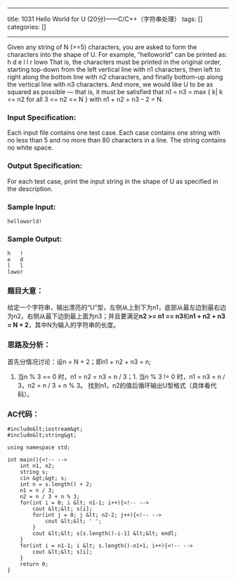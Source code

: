 
--- 
title:  1031 Hello World for U (20分)——C/C++（字符串处理） 
tags: []
categories: [] 

---
Given any string of N (&gt;=5) characters, you are asked to form the characters into the shape of U. For example, “helloworld” can be printed as: h d e l l r lowo That is, the characters must be printed in the original order, starting top-down from the left vertical line with n1 characters, then left to right along the bottom line with n2 characters, and finally bottom-up along the vertical line with n3 characters. And more, we would like U to be as squared as possible — that is, it must be satisfied that n1 = n3 = max { k| k &lt;= n2 for all 3 &lt;= n2 &lt;= N } with n1 + n2 + n3 – 2 = N.

### Input Specification:

Each input file contains one test case. Each case contains one string with no less than 5 and no more than 80 characters in a line. The string contains no white space.

### Output Specification:

For each test case, print the input string in the shape of U as specified in the description.

### Sample Input:

```
helloworld!

```

### Sample Output:

```
h   !
e   d
l   l
lowor

```

### 题目大意：

给定一个字符串，输出漂亮的“U”型，左侧从上到下为n1，底部从最左边到最右边为n2，右侧从最下边到最上面为n3；并且要满足**n2 &gt;= n1 == n3**和**n1 + n2 + n3 = N + 2**，其中N为输入的字符串的长度。

### 思路及分析：

首先分情况讨论：设n = N + 2；即n1 + n2 + n3 = n;
1. 当n % 3 == 0 时，n1 = n2 = n3 = n / 3；1. 当n % 3 != 0 时，n1 = n3 = n / 3，n2 = n / 3 + n % 3。
找到n1，n2的值后循环输出U型格式（具体看代码）。

### AC代码：

```
#include&lt;iostream&gt;
#include&lt;string&gt;

using namespace std;

int main(){<!-- -->
	int n1, n2;
	string s;
	cin &gt;&gt; s;
	int n = s.length() + 2;
	n1 = n / 3;
	n2 = n / 3 + n % 3;
	for(int i = 0; i &lt; n1-1; i++){<!-- -->
		cout &lt;&lt; s[i];
		for(int j = 0; j &lt; n2-2; j++){<!-- -->
			cout &lt;&lt; ' ';
		}
		cout &lt;&lt; s[s.length()-i-1] &lt;&lt; endl;
	}
	for(int i = n1-1; i &lt; s.length()-n1+1; i++){<!-- -->
		cout &lt;&lt; s[i];
	}
	return 0;
}

```
